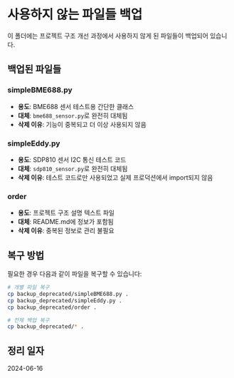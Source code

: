 # 사용하지 않는 파일들 백업

이 폴더에는 프로젝트 구조 개선 과정에서 사용하지 않게 된 파일들이 백업되어 있습니다.

## 백업된 파일들

### simpleBME688.py
- **용도**: BME688 센서 테스트용 간단한 클래스
- **대체**: `bme688_sensor.py`로 완전히 대체됨
- **삭제 이유**: 기능이 중복되고 더 이상 사용되지 않음

### simpleEddy.py  
- **용도**: SDP810 센서 I2C 통신 테스트 코드
- **대체**: `sdp810_sensor.py`로 완전히 대체됨
- **삭제 이유**: 테스트 코드로만 사용되었고 실제 프로덕션에서 import되지 않음

### order
- **용도**: 프로젝트 구조 설명 텍스트 파일
- **대체**: README.md에 정보가 포함됨
- **삭제 이유**: 중복된 정보로 관리 불필요

## 복구 방법

필요한 경우 다음과 같이 파일을 복구할 수 있습니다:

```bash
# 개별 파일 복구
cp backup_deprecated/simpleBME688.py .
cp backup_deprecated/simpleEddy.py .
cp backup_deprecated/order .

# 전체 백업 복구
cp backup_deprecated/* .
```

## 정리 일자
2024-06-16